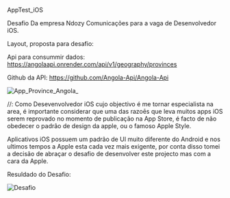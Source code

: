 AppTest_iOS 

Desafio Da empresa  Ndozy Comunicações para a vaga de Desenvolvedor iOS. 

Layout, proposta para desafio: 

Api para consummir dados: https://angolaapi.onrender.com/api/v1/geography/provinces

Github da API: https://github.com/Angola-Api/Angola-Api

![App_Province_Angola_](https://github.com/MarSYs1/Angola_Province/assets/48380842/6592b33f-dd25-43b0-941b-28d79b790d12)


//: Como Desevenvolvedor iOS cujo objectivo é me tornar especialista na area, é importante considerar que uma das razoēs que leva muitos apps iOS serem reprovado no momento de publicação na App Store, é facto de não obedecer o padrão de design da apple, ou o famoso Apple Style. 

Aplicativos iOS possuem um padrão de UI muito diferente do Android e nos ultimos tempos a Apple esta cada vez mais exigente, por conta disso tomei a decisão de abraçar o desafio de desenvolver este projecto mas com a cara da Apple. 

Resuldado do Desafio: 

![Desafio](https://github.com/MarSYs1/Angola_Province/assets/48380842/f7ddedd8-48b6-4dde-a3b7-bca12932bd75)

